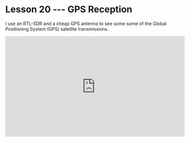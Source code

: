 # Lesson 20 --- GPS Reception

I use an RTL-SDR and a cheap GPS antenna to see some some of the Global Positioning System (GPS) satellite transmissions.

<iframe width="560" height="315" src="https://www.youtube.com/embed/4YO1XSVMtqI" title="YouTube video player" frameborder="0" allow="accelerometer; autoplay; clipboard-write; encrypted-media; gyroscope; picture-in-picture" allowfullscreen></iframe>

